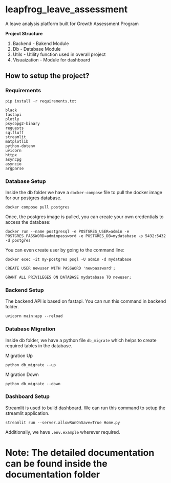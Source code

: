 # leapfrog_leave_assessment
A leave analysis platform built for Growth Assessment Program

**Project Structure**

1. Backend - Bakend Module
2. Db - Database Module 
3. Utils - Utility function used in overall project
4. Visuaization - Module for dashboard

## How to setup the project?

### Requirements

`pip install -r requirements.txt`
```
black
fastapi 
plotly
psycopg2-binary
requests
sqlfluff
streamlit
matplotlib
python-dotenv
uvicorn
httpx
asyncpg
asyncio
argparse
```

### Database Setup

Inside the db folder we have a `docker-compose` file to pull the docker image for our postgres database.

```
docker compose pull postgres
```

Once, the postgres image is pulled, you can create your own credentials to access the database:
```
docker run --name postgresql -e POSTGRES_USER=admin -e POSTGRES_PASSWORD=adminpassword -e POSTGRES_DB=mydatabase -p 5432:5432 -d postgres
```

You can even create user by going to the command line:
```
docker exec -it my-postgres psql -U admin -d mydatabase

CREATE USER newuser WITH PASSWORD 'newpassword';

GRANT ALL PRIVILEGES ON DATABASE mydatabase TO newuser;
```

### Backend Setup
The backend API is based on fastapi. You can run this command in backend folder.
```
uvicorn main:app --reload
```
### Database Migration
Inside db folder, we have a python file `db_migrate` which helps to create required tables in the database.

Migration Up
```
python db_migrate --up
```

Migration Down
```
python db_migrate --down
```
### Dashboard Setup

Streamlit is used to build dashboard. We can run this command to setup the streamlit application.

```
streamlit run --server.allowRunOnSave=True Home.py 
```

Additionally, we have `.env.example` wherever required.

# Note: The detailed documentation can be found inside the documentation folder